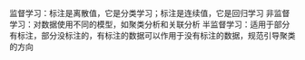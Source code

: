 监督学习：标注是离散值，它是分类学习；标注是连续值，它是回归学习
非监督学习：对数据使用不同的模型，如聚类分析和关联分析
半监督学习：适用于部分有标注，部分没标注的，有标注的数据可以作用于没有标注的数据，规范引导聚类的方向